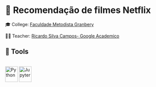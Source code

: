 # 🤖 Recomendação de filmes Netflix


🎓 College: [Faculdade Metodista Granbery](http://granbery.edu.br/)

👨‍🏫 Teacher: [Ricardo Silva Campos- Google Academico](https://scholar.google.com.br/citations?user=fl9FTo4AAAAJ&hl=pt-BR)



## 🧰 Tools

<div style="display: inline_block"><br>
  <img align="center" alt="Python" height="50" width="40" src="https://cdn.jsdelivr.net/gh/devicons/devicon/icons/python/python-original.svg">
  <img align="center" alt="Jupyter" height="50" width="40" src="https://cdn.jsdelivr.net/gh/devicons/devicon/icons/jupyter/jupyter-original-wordmark.svg">
</div>
